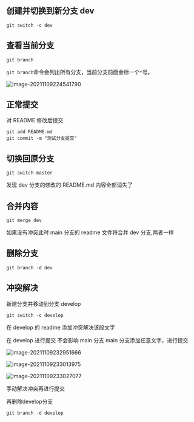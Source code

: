 ## 创建并切换到新分支 dev

```
git switch -c dev
```

## 查看当前分支

```
git branch
```

`git branch`命令会列出所有分支，当前分支前面会标一个`*`号。

![image-20211109224541790](https://gitee.com/zhang754/blogimg/raw/master/img/image-20211109224541790.png)

## 正常提交

对 README 修改后提交

```
git add README.md
git commit -m "测试分支提交"
```

## 切换回原分支

```
git switch master
```

发现 dev 分支的修改的 README.md 内容全部消失了

## 合并内容

```
git merge dev
```

如果没有冲突此时 main 分支的 readme 文件将合并 dev 分支,两者一样

## 删除分支

```
git branch -d dev
```

## 冲突解决

新建分支并移动到分支 develop

```
git switch -c develop
```

在 develop 的 readme 添加冲突解决该段文字

在 develop 进行提交
不会影响 main 分支
main 分支添加任意文字，进行提交

![image-20211109232951666](https://gitee.com/zhang754/blogimg/raw/master/img/image-20211109232951666.png)

![image-20211109233013975](https://gitee.com/zhang754/blogimg/raw/master/img/image-20211109233013975.png)

![image-20211109233027077](https://gitee.com/zhang754/blogimg/raw/master/img/image-20211109233027077.png)

手动解决冲突再进行提交

再删除develop分支

```
git branch -d develop
```

